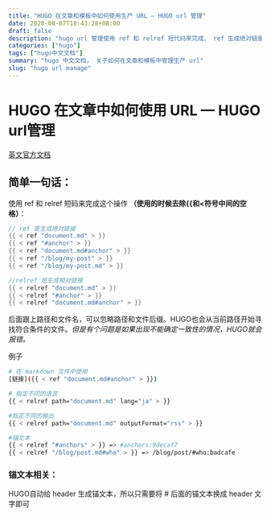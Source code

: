 ```yaml
---
title: "HUGO 在文章和模板中如何使用生产 URL — HUGO url 管理"
date: 2020-08-07T18:43:28+08:00
draft: false
description: "hugo url 管理使用 ref 和 relref 短代码来完成， ref 生成绝对链接， relref 生成相对链接"
categories: ["hugo"]
tags: ["hugo中文文档"]
summary: "hugo 中文文档， 关于如何在文章和模板中管理生产 url"
slug: "hugo url manage"
---
```


# HUGO 在文章中如何使用 URL — HUGO url管理

[英文官方文档](https://gohugo.io/content-management/cross-references/)

## 简单一句话：

使用 ref 和 relref 短码来完成这个操作
**（使用的时候去除{{和<符号中间的空格）**：

```java
// ref 是生成绝对链接
{{ < ref "document.md" > }}
{{ < ref "#anchor" > }}
{{ < ref "document.md#anchor" > }}
{{ < ref "/blog/my-post" > }}
{{ < ref "/blog/my-post.md" > }}

//relref 是生成相对链接
{{ < relref "document.md" > }}
{{ < relref "#anchor" > }}
{{ < relref "document.md#anchor" > }}

```

后面跟上路径和文件名，可以忽略路径和文件后缀。HUGO也会从当前路径开始寻找符合条件的文件。*但是有个问题是如果出现不能确定一致性的情况，HUGO就会报错。*

例子

```bash
# 在 markdown 文件中使用
[链接]({{ < ref "document.md#anchor" > }})

# 指定不同的语言
{{ < relref path="document.md" lang="ja" > }}

#指定不同的输出
{{ < relref path="document.md" outputFormat="rss" > }}

#锚文本
{{ < relref "#anchors" > }} => #anchors:9decaf7
{{ < relref "/blog/post.md#who" > }} => /blog/post/#who:badcafe

```

### 锚文本相关：

HUGO自动给 header 生成锚文本，所以只需要将 # 后面的锚文本换成 header 文字即可